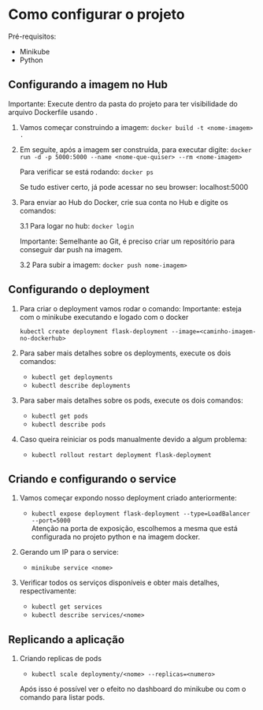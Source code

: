 # Como configurar o projeto

Pré-requisitos:
- Minikube
- Python 


## Configurando a imagem no Hub

Importante: Execute dentro da pasta do projeto para ter visibilidade do arquivo Dockerfile usando . 

1. Vamos começar construindo a imagem:
    `docker build -t <nome-imagem> .`

2. Em seguite, após a imagem ser construída, para executar digite:
    `docker run -d -p 5000:5000 --name <nome-que-quiser> --rm <nome-imagem>`

    Para verificar se está rodando:
    `docker ps`

    Se tudo estiver certo, já pode acessar no seu browser: localhost:5000

3. Para enviar ao Hub do Docker, crie sua conta no Hub e digite os comandos: 

    3.1 Para logar no hub: `docker login`

    Importante: Semelhante ao Git, é preciso criar um repositório para conseguir dar push na imagem.

    3.2 Para subir a imagem: `docker push nome-imagem>`

## Configurando o deployment

1. Para criar o deployment vamos rodar o comando:
Importante: esteja com o minikube executando e logado com o docker

    `kubectl create deployment flask-deployment --image=<caminho-imagem-no-dockerhub>`

2. Para saber mais detalhes sobre os deployments, execute os dois comandos:
    - `kubectl get deployments`
    - `kubectl describe deployments`

3. Para saber mais detalhes sobre os pods, execute os dois comandos:
    - `kubectl get pods`
    - `kubectl describe pods`    

4. Caso queira reiniciar os pods manualmente devido a algum problema:
    - `kubectl rollout restart deployment flask-deployment`

## Criando e configurando o service 

1. Vamos começar expondo nosso deployment criado anteriormente:    
    - `kubectl expose deployment flask-deployment --type=LoadBalancer --port=5000`  
    Atenção na porta de exposição, escolhemos a mesma que está configurada no projeto python e na imagem docker.  

2. Gerando um IP para o service:
    - `minikube service <nome>`  

3. Verificar todos os serviços disponíveis e obter mais detalhes, respectivamente:
    - `kubectl get services` 
    - `kubectl describe services/<nome>` 

## Replicando a aplicação

1. Criando replicas de pods
    - `kubectl scale deploymenty/<nome> --replicas=<numero>`
    
    Após isso é possível ver o efeito no dashboard do minikube ou com o comando para listar pods. 


